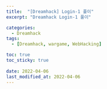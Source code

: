 ```yaml
---
title:  "[Dreamhack] Login-1 풀이"
excerpt: "Dreamhack Login-1 풀이"

categories:
  - Dreamhack
tags:
  - [Dreamhack, wargame, WebHacking]

toc: true
toc_sticky: true
 
date: 2022-04-06
last_modified_at: 2022-04-06
---
```

